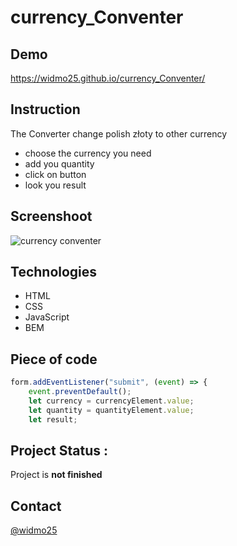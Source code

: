 # currency_Conventer

## Demo
https://widmo25.github.io/currency_Conventer/

## Instruction
The Converter change polish złoty to other currency
- choose the currency you need
- add you quantity
- click on button
- look you result

## Screenshoot 
![currency conventer](https://zapodaj.net/images/50ec27d927894.png)

## Technologies
- HTML
- CSS
- JavaScript
- BEM

## Piece of code
```javascript
form.addEventListener("submit", (event) => {
    event.preventDefault();
    let currency = currencyElement.value;
    let quantity = quantityElement.value;
    let result;
```

## Project Status :
Project is **not finished**

## Contact
[@widmo25](https://github.com/widmo25)
